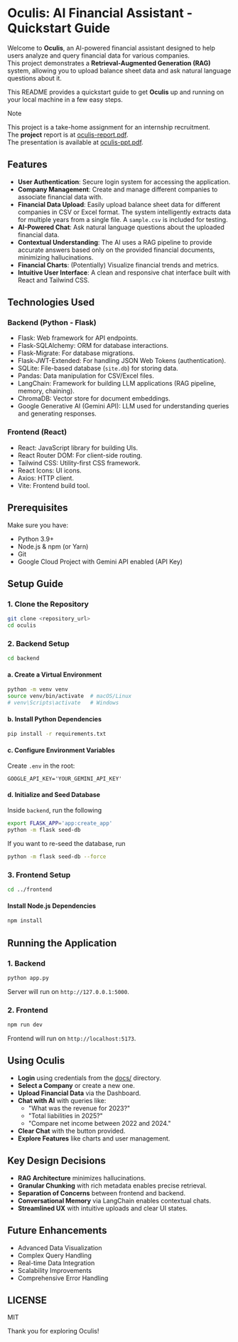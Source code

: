 # Oculis: AI Financial Assistant - Quickstart Guide

Welcome to **Oculis**, an AI-powered financial assistant designed to help users analyze and query financial data for various companies.  
This project demonstrates a **Retrieval-Augmented Generation (RAG)** system, allowing you to upload balance sheet data and ask natural language questions about it.

This README provides a quickstart guide to get **Oculis** up and running on your local machine in a few easy steps.

> [!NOTE]  
> This project is a take-home assignment for an internship recruitment.  
> The **project** report is at [oculis-report.pdf](https://github.com/tanvincible/oculis/blob/main/oculis-report.pdf).  
> The presentation is available at [oculis-ppt.pdf](https://github.com/tanvincible/oculis/blob/main/oculis-ppt.pdf).

## Features

- **User Authentication**: Secure login system for accessing the application.
- **Company Management**: Create and manage different companies to associate financial data with.
- **Financial Data Upload**: Easily upload balance sheet data for different companies in CSV or Excel format. The system intelligently extracts data for multiple years from a single file. A `sample.csv` is included for testing.
- **AI-Powered Chat**: Ask natural language questions about the uploaded financial data.
- **Contextual Understanding**: The AI uses a RAG pipeline to provide accurate answers based only on the provided financial documents, minimizing hallucinations.
- **Financial Charts**: (Potentially) Visualize financial trends and metrics.
- **Intuitive User Interface**: A clean and responsive chat interface built with React and Tailwind CSS.

## Technologies Used

### Backend (Python - Flask)
- Flask: Web framework for API endpoints.
- Flask-SQLAlchemy: ORM for database interactions.
- Flask-Migrate: For database migrations.
- Flask-JWT-Extended: For handling JSON Web Tokens (authentication).
- SQLite: File-based database (`site.db`) for storing data.
- Pandas: Data manipulation for CSV/Excel files.
- LangChain: Framework for building LLM applications (RAG pipeline, memory, chaining).
- ChromaDB: Vector store for document embeddings.
- Google Generative AI (Gemini API): LLM used for understanding queries and generating responses.

### Frontend (React)
- React: JavaScript library for building UIs.
- React Router DOM: For client-side routing.
- Tailwind CSS: Utility-first CSS framework.
- React Icons: UI icons.
- Axios: HTTP client.
- Vite: Frontend build tool.

## Prerequisites

Make sure you have:
- Python 3.9+
- Node.js & npm (or Yarn)
- Git
- Google Cloud Project with Gemini API enabled (API Key)

## Setup Guide

### 1. Clone the Repository

```bash
git clone <repository_url>
cd oculis
```

### 2. Backend Setup

```bash
cd backend
```

#### a. Create a Virtual Environment

```bash
python -m venv venv
source venv/bin/activate  # macOS/Linux
# venv\Scripts\activate   # Windows
```

#### b. Install Python Dependencies

```bash
pip install -r requirements.txt
```

#### c. Configure Environment Variables

Create `.env` in the root:

```env
GOOGLE_API_KEY='YOUR_GEMINI_API_KEY'
```

#### d. Initialize and Seed Database

Inside `backend`, run the following

```bash
export FLASK_APP='app:create_app'
python -m flask seed-db 
```

If you want to re-seed the database, run

```bash
python -m flask seed-db --force
```

### 3. Frontend Setup

```bash
cd ../frontend
```

#### Install Node.js Dependencies

```bash
npm install
```

## Running the Application

### 1. Backend

```bash
python app.py
```

Server will run on `http://127.0.0.1:5000`.

### 2. Frontend

```bash
npm run dev
```

Frontend will run on `http://localhost:5173`.

## Using Oculis

* **Login** using credentials from the [docs/](https://tanvincible.github.io/oculis) directory.
* **Select a Company** or create a new one.
* **Upload Financial Data** via the Dashboard.
* **Chat with AI** with queries like:
  * "What was the revenue for 2023?"
  * "Total liabilities in 2025?"
  * "Compare net income between 2022 and 2024."
* **Clear Chat** with the button provided.
* **Explore Features** like charts and user management.

## Key Design Decisions

* **RAG Architecture** minimizes hallucinations.
* **Granular Chunking** with rich metadata enables precise retrieval.
* **Separation of Concerns** between frontend and backend.
* **Conversational Memory** via LangChain enables contextual chats.
* **Streamlined UX** with intuitive uploads and clear UI states.

## Future Enhancements

* Advanced Data Visualization
* Complex Query Handling
* Real-time Data Integration
* Scalability Improvements
* Comprehensive Error Handling

## LICENSE

MIT

Thank you for exploring Oculis!
